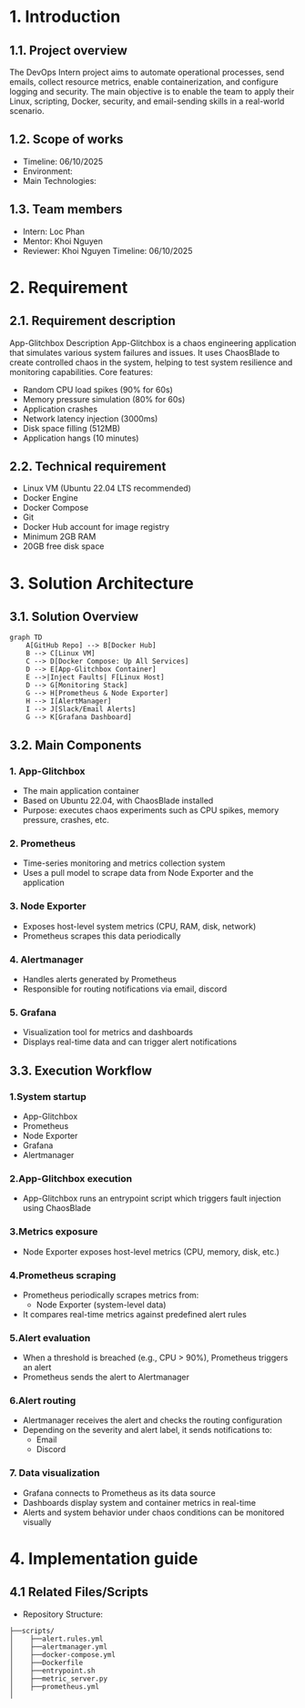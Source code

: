 # 1. Introduction
## 1.1. Project overview
The DevOps Intern project aims to automate operational processes, send emails, collect resource metrics, enable containerization, and configure logging and security.
The main objective is to enable the team to apply their Linux, scripting, Docker, security, and email-sending skills in a real-world scenario.
## 1.2. Scope of works
* Timeline: 06/10/2025
* Environment: 
* Main Technologies:
## 1.3. Team members
* Intern: Loc Phan
* Mentor: Khoi Nguyen
* Reviewer: Khoi Nguyen
Timeline: 06/10/2025
# 2. Requirement
## 2.1. Requirement description
  App-Glitchbox Description
  App-Glitchbox is a chaos engineering application that simulates various system failures and issues. It uses ChaosBlade to create controlled chaos in the system, helping to test system resilience and monitoring capabilities.
  Core features:
* Random CPU load spikes (90% for 60s)
* Memory pressure simulation (80% for 60s)
* Application crashes
* Network latency injection (3000ms)
* Disk space filling (512MB)
* Application hangs (10 minutes)
## 2.2. Technical requirement
* Linux VM (Ubuntu 22.04 LTS recommended)
* Docker Engine
* Docker Compose
* Git
* Docker Hub account for image registry
* Minimum 2GB RAM
* 20GB free disk space
# 3. Solution Architecture
## 3.1. Solution Overview
```mermaid
graph TD
    A[GitHub Repo] --> B[Docker Hub]
    B --> C[Linux VM]
    C --> D[Docker Compose: Up All Services]
    D --> E[App-Glitchbox Container]
    E -->|Inject Faults| F[Linux Host]
    D --> G[Monitoring Stack]
    G --> H[Prometheus & Node Exporter]
    H --> I[AlertManager]
    I --> J[Slack/Email Alerts]
    G --> K[Grafana Dashboard]
``` 
## 3.2. Main Components
### 1. App-Glitchbox
* The main application container
* Based on Ubuntu 22.04, with ChaosBlade installed
* Purpose: executes chaos experiments such as CPU spikes, memory pressure, crashes, etc.
### 2. Prometheus
* Time-series monitoring and metrics collection system
* Uses a pull model to scrape data from Node Exporter and the application
### 3. Node Exporter
* Exposes host-level system metrics (CPU, RAM, disk, network)
* Prometheus scrapes this data periodically
### 4. Alertmanager
* Handles alerts generated by Prometheus
* Responsible for routing notifications via email, discord
### 5. Grafana
* Visualization tool for metrics and dashboards
* Displays real-time data and can trigger alert notifications
## 3.3. Execution Workflow
### 1.System startup
* App-Glitchbox
* Prometheus
* Node Exporter
* Grafana
* Alertmanager
### 2.App-Glitchbox execution
* App-Glitchbox runs an entrypoint script which triggers fault injection using ChaosBlade 
### 3.Metrics exposure
* Node Exporter exposes host-level metrics (CPU, memory, disk, etc.)
### 4.Prometheus scraping
* Prometheus periodically scrapes metrics from:
    * Node Exporter (system-level data)
* It compares real-time metrics against predefined alert rules
### 5.Alert evaluation
* When a threshold is breached (e.g., CPU > 90%), Prometheus triggers an alert
* Prometheus sends the alert to Alertmanager
### 6.Alert routing
* Alertmanager receives the alert and checks the routing configuration
* Depending on the severity and alert label, it sends notifications to:
    * Email
    * Discord
### 7. Data visualization
* Grafana connects to Prometheus as its data source
* Dashboards display system and container metrics in real-time
* Alerts and system behavior under chaos conditions can be monitored visually
# 4. Implementation guide
## 4.1 Related Files/Scripts
* Repository Structure:
``` project-root/
├──scripts/
│    ├──alert.rules.yml
│    ├──alertmanager.yml
│    ├──docker-compose.yml
│    ├──Dockerfile
│    ├──entrypoint.sh
│    ├──metric_server.py
│    ├──prometheus.yml
│
```